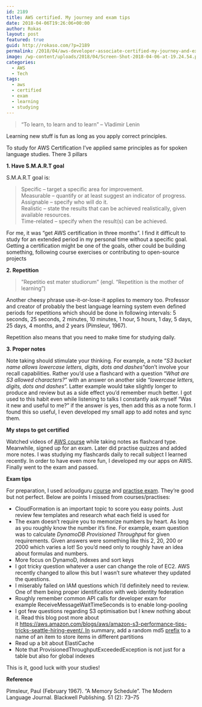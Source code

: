 ```yaml
---
id: 2189
title: AWS certified. My journey and exam tips
date: 2018-04-06T19:26:06+00:00
author: Rokas
layout: post
featured: true
guid: http://rokaso.com/?p=2189
permalink: /2018/04/aws-developer-associate-certified-my-journey-and-exam-tips/
image: /wp-content/uploads/2018/04/Screen-Shot-2018-04-06-at-19.24.54.png
categories:
  - AWS
  - Tech
tags:
  - aws
  - certified
  - exam
  - learning
  - studying
---
```

> &#8220;To learn, to learn and to learn&#8221; &#8211; Vladimir Lenin

Learning new stuff is fun as long as you apply correct principles.

To study for AWS Certification I&#8217;ve applied same principles as for spoken language studies. There 3 pillars

**1. Have S.M.A.R.T goal**

S.M.A.R.T goal is:

> Specific – target a specific area for improvement.  
> Measurable – quantify or at least suggest an indicator of progress.  
> Assignable – specify who will do it.  
> Realistic – state the results that can be achieved realistically, given available resources.  
> Time-related – specify when the result(s) can be achieved.

For me, it was &#8220;get AWS certification in three months&#8221;. I find it difficult to study for an extended period in my personal time without a specific goal. Getting a certification might be one of the goals, other could be building something, following course exercises or contributing to open-source projects

**2. Repetition**

> ”Repetitio est mater studiorum” (engl. “Repetition is the mother of learning”)

Another cheesy phrase use-it-or-lose-it applies to memory too. Professor and creator of probably the best language learning system even defined periods for repetitions which should be done in following intervals: 5 seconds, 25 seconds, 2 minutes, 10 minutes, 1 hour, 5 hours, 1 day, 5 days, 25 days, 4 months, and 2 years (Pimsleur, 1967).

Repetition also means that you need to make time for studying daily.

**3. Proper notes**

Note taking should stimulate your thinking. For example, a note &#8220;_S3 bucket name allows lowercase letters, digits, dots and dashes_&#8220;don&#8217;t involve your recall capabilities. Rather you&#8217;d use a flashcard with a question &#8220;_What are S3 allowed characters?_&#8221; with an answer on another side &#8220;_lowercase letters, digits, dots and dashes_&#8220;. Latter example would take slightly longer to produce and review but as a side effect you&#8217;d remember much better. I got used to this habit even while listening to talks I constantly ask myself &#8220;Was it new and useful to me?&#8221; if the answer is yes, then add this as a note form. I found this so useful, I even developed my small app to add notes and sync them.

**My steps to get certified**

Watched videos of [AWS course](https://www.udemy.com/aws-certified-developer-associate/) while taking notes as flashcard type. Meanwhile, signed up for an exam. Later did practise quizzes and added more notes. I was studying my flashcards daily to recall subject I learned recently. In order to have even more fun, I developed my our apps on AWS. Finally went to the exam and passed.

**Exam tips**

For preparation, I used acloudguru [course](https://www.udemy.com/aws-certified-developer-associate/) and [practise exam](https://www.udemy.com/aws-certified-developer-associate-2017-practice-tests/). They&#8217;re good but not perfect. Below are points I missed from courses/practises:

  * CloudFormation is an important topic to score you easy points. Just review few templates and research what each field is used for
  * The exam doesn&#8217;t require you to memorize numbers by heart. As long as you roughly know the number it&#8217;s fine. For example, exam question was to calculate _DynamoDB Provisioned Throughput_ for given requirements. Given answers were something like this 2, 20, 200 or 2000 which varies a lot! So you&#8217;d need only to roughly have an idea about formulas and numbers.
  * More focus on DynamoD, indexes and sort keys
  * I got tricky question whatever a user can change the role of EC2. AWS recently changed to allow this but I wasn&#8217;t sure whatever they updated the questions.
  * I miserably failed on IAM questions which I&#8217;d definitely need to review. One of them being proper identification with web identity federation
  * Roughly remember common API calls for developer exam for example ReceiveMessageWaitTimeSeconds is to enable long-pooling
  * I got few questions regarding S3 optimisation but I knew nothing about it. Read this blog post more about it https://aws.amazon.com/blogs/aws/amazon-s3-performance-tips-tricks-seattle-hiring-event/. In summary, add a random md5 <span style="text-decoration: underline;">prefix</span> to a name of an item to store items in different partitions
  * Read up a bit about ElastiCache
  * Note that ProvisionedThroughputExceededException is not just for a table but also for global indexes

This is it, good luck with your studies!

**Reference**

Pimsleur, Paul (February 1967). &#8220;A Memory Schedule&#8221;. The Modern Language Journal. Blackwell Publishing. 51 (2): 73–75
